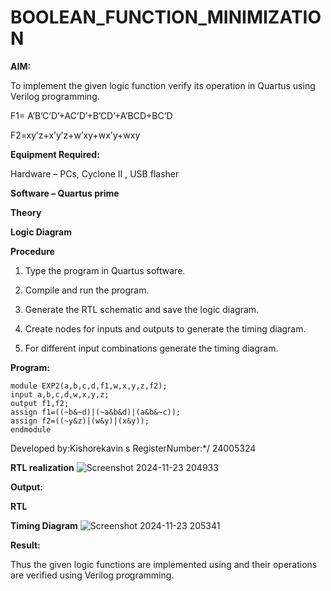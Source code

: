 # BOOLEAN_FUNCTION_MINIMIZATION

**AIM:**

To implement the given logic function verify its operation in Quartus using Verilog programming.

F1= A’B’C’D’+AC’D’+B’CD’+A’BCD+BC’D 

F2=xy’z+x’y’z+w’xy+wx’y+wxy

**Equipment Required:**

Hardware – PCs, Cyclone II , USB flasher

**Software – Quartus prime**

**Theory**

**Logic Diagram**

**Procedure**

1.	Type the program in Quartus software.

2.	Compile and run the program.

3.	Generate the RTL schematic and save the logic diagram.

4.	Create nodes for inputs and outputs to generate the timing diagram.

5.	For different input combinations generate the timing diagram.


**Program:**
```
module EXP2(a,b,c,d,f1,w,x,y,z,f2);
input a,b,c,d,w,x,y,z;
output f1,f2;
assign f1=((~b&~d)|(~a&b&d)|(a&b&~c));
assign f2=((~y&z)|(w&y)|(x&y));
endmodule
```

Developed by:Kishorekavin s RegisterNumber:*/ 24005324


**RTL realization**
![Screenshot 2024-11-23 204933](https://github.com/user-attachments/assets/15a87786-0b83-4f3f-a7da-9228ed6defa3)


**Output:**

**RTL**

**Timing Diagram**
![Screenshot 2024-11-23 205341](https://github.com/user-attachments/assets/a4c328c4-e24c-458c-afa1-592116aa8095)


**Result:**

Thus the given logic functions are implemented using and their operations are verified using Verilog programming.

